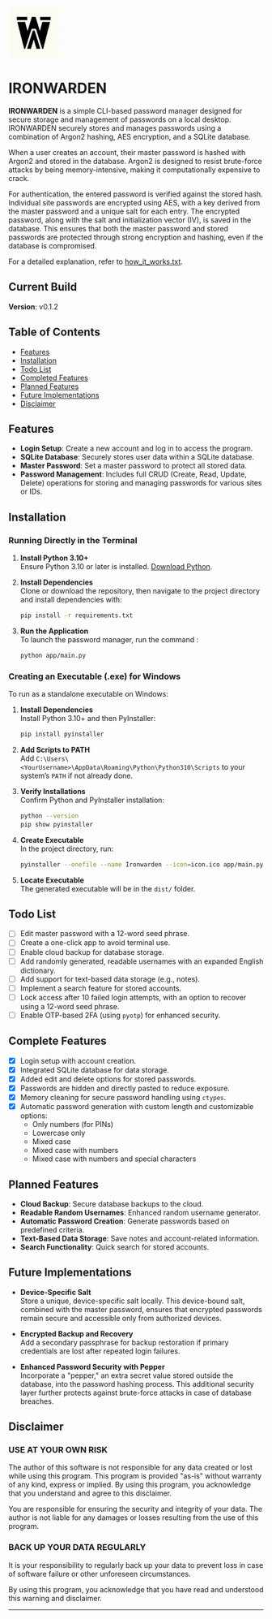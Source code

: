 <img src="./ironwarden.png" alt="Ironwarden icon" width="100" height="100">

# IRONWARDEN
**IRONWARDEN** is a simple CLI-based password manager designed for secure storage and management of passwords on a local desktop. IRONWARDEN securely stores and manages passwords using a combination of Argon2 hashing, AES encryption, and a SQLite database.

When a user creates an account, their master password is hashed with Argon2 and stored in the database. Argon2 is designed to resist brute-force attacks by being memory-intensive, making it computationally expensive to crack.

For authentication, the entered password is verified against the stored hash. Individual site passwords are encrypted using AES, with a key derived from the master password and a unique salt for each entry. The encrypted password, along with the salt and initialization vector (IV), is saved in the database. This ensures that both the master password and stored passwords are protected through strong encryption and hashing, even if the database is compromised.

For a detailed explanation, refer to [how_it_works.txt](how_it_works.txt).

## Current Build
**Version**: v0.1.2

## Table of Contents

- [Features](#features)
- [Installation](#installation)
- [Todo List](#todo-list)
- [Completed Features](#completed-features)
- [Planned Features](#planned-features)
- [Future Implementations](#future-implementations)
- [Disclaimer](#disclaimer)

## Features

- **Login Setup**: Create a new account and log in to access the program.
- **SQLite Database**: Securely stores user data within a SQLite database.
- **Master Password**: Set a master password to protect all stored data.
- **Password Management**: Includes full CRUD (Create, Read, Update, Delete) operations for storing and managing passwords for various sites or IDs.

## Installation

### Running Directly in the Terminal

1. **Install Python 3.10+**  
   Ensure Python 3.10 or later is installed. [Download Python](https://www.python.org/downloads/).

2. **Install Dependencies**  
   Clone or download the repository, then navigate to the project directory and install dependencies with:
   ```bash
   pip install -r requirements.txt
   ```

3. **Run the Application**  
   To launch the password manager, run the command :
   ```bash
   python app/main.py
   ```

### Creating an Executable (.exe) for Windows

To run as a standalone executable on Windows:

1. **Install Dependencies**  
   Install Python 3.10+ and then PyInstaller:
   ```bash
   pip install pyinstaller
   ```

2. **Add Scripts to PATH**  
   Add `C:\Users\<YourUsername>\AppData\Roaming\Python\Python310\Scripts` to your system’s `PATH` if not already done.

3. **Verify Installations**  
   Confirm Python and PyInstaller installation:
   ```bash
   python --version
   pip show pyinstaller
   ```

4. **Create Executable**  
   In the project directory, run:
   ```bash
   pyinstaller --onefile --name Ironwarden --icon=icon.ico app/main.py
   ```

5. **Locate Executable**  
   The generated executable will be in the `dist/` folder.

## Todo List

- [ ] Edit master password with a 12-word seed phrase.
- [ ] Create a one-click app to avoid terminal use.
- [ ] Enable cloud backup for database storage.
- [ ] Add randomly generated, readable usernames with an expanded English dictionary.
- [ ] Add support for text-based data storage (e.g., notes).
- [ ] Implement a search feature for stored accounts.
- [ ] Lock access after 10 failed login attempts, with an option to recover using a 12-word seed phrase.
- [ ] Enable OTP-based 2FA (using `pyotp`) for enhanced security.

## Complete Features

- [x] Login setup with account creation.
- [x] Integrated SQLite database for data storage.
- [x] Added edit and delete options for stored passwords.
- [x] Passwords are hidden and directly pasted to reduce exposure.
- [x] Memory cleaning for secure password handling using `ctypes`.
- [x] Automatic password generation with custom length and customizable options:
    - Only numbers (for PINs)
    - Lowercase only
    - Mixed case
    - Mixed case with numbers
    - Mixed case with numbers and special characters

## Planned Features

- **Cloud Backup**: Secure database backups to the cloud.
- **Readable Random Usernames**: Enhanced random username generator.
- **Automatic Password Creation**: Generate passwords based on predefined criteria.
- **Text-Based Data Storage**: Save notes and account-related information.
- **Search Functionality**: Quick search for stored accounts.

## Future Implementations

- **Device-Specific Salt**  
   Store a unique, device-specific salt locally. This device-bound salt, combined with the master password, ensures that encrypted passwords remain secure and accessible only from authorized devices.

- **Encrypted Backup and Recovery**  
   Add a secondary passphrase for backup restoration if primary credentials are lost after repeated login failures.

- **Enhanced Password Security with Pepper**  
   Incorporate a "pepper," an extra secret value stored outside the database, into the password hashing process. This additional security layer further protects against brute-force attacks in case of database breaches.

## Disclaimer

### USE AT YOUR OWN RISK

The author of this software is not responsible for any data created or lost while using this program. This program is provided "as-is" without warranty of any kind, express or implied. By using this program, you acknowledge that you understand and agree to this disclaimer.

You are responsible for ensuring the security and integrity of your data. The author is not liable for any damages or losses resulting from the use of this program.

### BACK UP YOUR DATA REGULARLY

It is your responsibility to regularly back up your data to prevent loss in case of software failure or other unforeseen circumstances.

By using this program, you acknowledge that you have read and understood this warning and disclaimer.

---